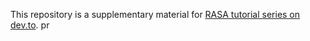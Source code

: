 This repository is a supplementary material for [RASA tutorial series on dev.to](https://dev.to/petr7555/rasa-creating-a-chatbot-3kla).
pr
